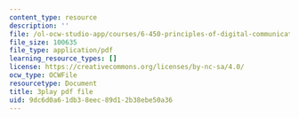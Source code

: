 ```yaml
---
content_type: resource
description: ''
file: /ol-ocw-studio-app/courses/6-450-principles-of-digital-communications-i-fall-2006/9dc6d0a61db38eec89d12b38ebe50a36_503wzjz8czs.pdf
file_size: 100635
file_type: application/pdf
learning_resource_types: []
license: https://creativecommons.org/licenses/by-nc-sa/4.0/
ocw_type: OCWFile
resourcetype: Document
title: 3play pdf file
uid: 9dc6d0a6-1db3-8eec-89d1-2b38ebe50a36
---
```

